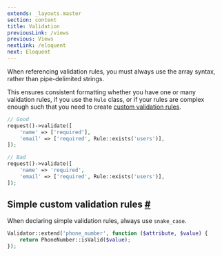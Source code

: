 ```yaml
---
extends: _layouts.master
section: content
title: Validation
previousLink: /views
previous: Views
nextLink: /eloquent
next: Eloquent
---
```


When referencing validation rules, you must always use the array syntax, rather than pipe-delimited strings.

This ensures consistent formatting whether you have one or many validation rules, if you use the `Rule` class, or if your rules are complex enough such that you need to create [custom validation rules](https://laravel.com/docs/5.5/validation#custom-validation-rules).

```php
// Good
request()->validate([
    'name' => ['required'],
    'email' => ['required', Rule::exists('users')],
]);

// Bad
request()->validate([
    'name' => 'required',
    'email' => ['required', Rule::exists('users')],
]);
```

## Simple custom validation rules <a class="text-grey" name="simple-custom-validation-rules" href="#simple-custom-validation-rules">#</a>

When declaring simple validation rules, always use `snake_case`.

```php
Validator::extend('phone_number', function ($attribute, $value) {
    return PhoneNumber::isValid($value);
});
```
